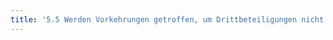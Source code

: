```yaml
---
title: '5.5 Werden Vorkehrungen getroffen, um Drittbeteiligungen nicht veranlassen zu müssen (z.B. bei Vertragserstellung Markierung schutzwürdiger Informationen)?'
---
```

